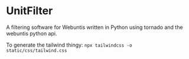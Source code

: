 # UnitFilter
A filtering software for Webuntis written in Python using tornado and the webuntis python api.

To generate the tailwind thingy: `npx tailwindcss -o static/css/tailwind.css`